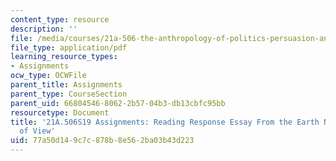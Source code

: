 ```yaml
---
content_type: resource
description: ''
file: /media/courses/21a-506-the-anthropology-of-politics-persuasion-and-power-spring-2019/77a50d149c7c878b8e562ba03b43d223_MIT21A_506S19_Sec3Mod3Respons4.pdf
file_type: application/pdf
learning_resource_types:
- Assignments
ocw_type: OCWFile
parent_title: Assignments
parent_type: CourseSection
parent_uid: 66804546-8062-2b57-04b3-db13cbfc95bb
resourcetype: Document
title: '21A.506S19 Assignments: Reading Response Essay From the Earth Native''s Point
  of View'
uid: 77a50d14-9c7c-878b-8e56-2ba03b43d223
---
```

